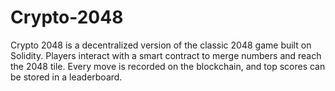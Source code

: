 # Crypto-2048
Crypto 2048 is a decentralized version of the classic 2048 game built on Solidity. Players interact with a smart contract to merge numbers and reach the 2048 tile. Every move is recorded on the blockchain, and top scores can be stored in a leaderboard.
